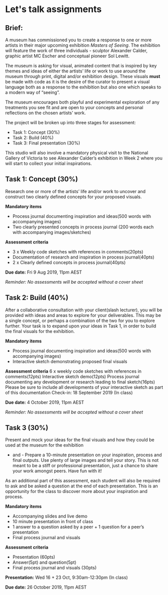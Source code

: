 # Let's talk assignments

## Brief:
A museum has commissioned you to create a response to one or more artists in their major upcoming exhibition _Masters of Seeing_. The exhibition will feature the work of three individuals - sculptor Alexander Calder, graphic artist MC Escher and conceptual pioneer Sol Lewitt.

The museum is asking for visual, animated content that is inspired by key themes and ideas of either the artists’ life or work to use around the museum through print, digital and/or exhibition design. These visuals **must** be made with code as it is the desire of the curator to present a visual language both as a response to the exhibition but also one which speaks to a modern way of “seeing”.

The museum encourages both playful and experimental exploration of any treatments you see fit and are open to your concepts and personal reflections on the chosen artists’ work.

The project will be broken up into three stages for assessment:
- Task 1: Concept (30%)
- Task 2: Build (40%)
- Task 3: Final presentation (30%)

This studio will also involve a mandatory physical visit to the National Gallery of Victoria to see Alexander Calder’s exhibition in Week 2 where you will start to collect your initial inspirations.

## Task 1: Concept (30%)
Research one or more of the artists’ life and/or work to uncover and construct two clearly defined concepts for your proposed visuals.

**Mandatory items**
- Process journal documenting inspiration and ideas(500 words with accompanying images)
- Two clearly presented concepts in process journal (200 words each with accompanying images/sketches)

**Assessment criteria**

- 3 x Weekly code sketches with references in comments(20pts)
- Documentation of research and inspiration in process journal(40pts)
- 2 x Clearly defined concepts in process journal(40pts)

**Due date:** Fri 9 Aug 2019, 11pm AEST

_Reminder: No assessments will be accepted without a cover sheet_

## Task 2: Build (40%)
After a collaborative consultation with your client(slash lecturer), you will be provided with ideas and areas to explore for your deliverables. This may be a single concept, or perhaps a combination of the two for you to explore further. Your task is to expand upon your ideas in Task 1, in order to build the final visuals for the exhibition.

**Mandatory items**
- Process journal documenting inspiration and ideas(500 words with accompanying images)
- Interactive sketch demonstrating proposed final visuals

**Assessment criteria**
6 x weekly code sketches with references in comments(12pts)
Interactive sketch demo(12pts)
Process journal documenting any development or research leading to final sketch(16pts)
Please be sure to include all developments of your interactive sketch as part of this documentation
Check-in: 18 September 2019 (In class)

**Due date:** 4 October 2019, 11pm AEST

_Reminder: No assessments will be accepted without a cover sheet_

## Task 3 (30%)
Present and mock your ideas for the final visuals and how they could be used at the museum for the exhibition
- and -
Prepare a 10-minute presentation on your inspiration, process and final outputs. Use plenty of large images and tell your story. This is not meant to be a stiff or professional presentation, just a chance to share your work amongst peers. Have fun with it!

As an additional part of this assessment, each student will also be required to ask and be asked a question at the end of each presentation. This is an opportunity for the class to discover more about your inspiration and process.

**Mandatory items**
- Accompanying slides and live demo
- 10 minute presentation in front of class
- 1 answer to a question asked by a peer + 1 question for a peer’s presentation
- Final process journal and visuals

**Assessment criteria**
- Presentation (60pts)
- Answer(5pt) and question(5pt)
- Final process journal and visuals (30pts)

**Presentation:** Wed 16 + 23 Oct, 9:30am-12:30pm (In class)

**Due date:** 26 October 2019, 11pm AEST
